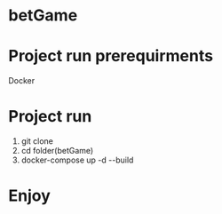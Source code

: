 # betGame


# Project run prerequirments
 Docker

# Project run

1. git clone
2. cd folder(betGame)
3. docker-compose up -d --build


# Enjoy
